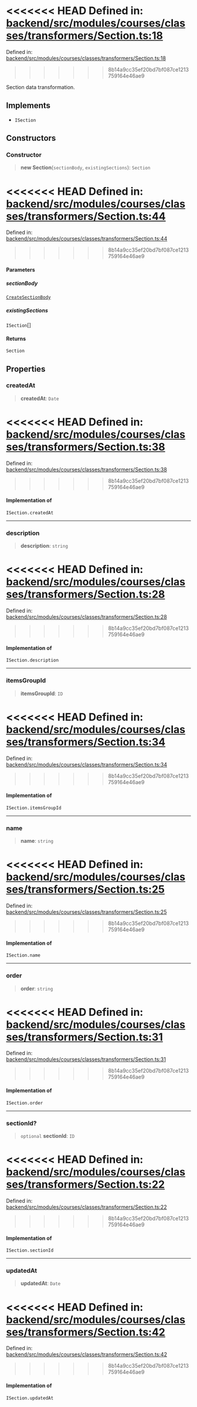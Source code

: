 <<<<<<< HEAD
Defined in: [backend/src/modules/courses/classes/transformers/Section.ts:18](https://github.com/saaranshgarg1/vibe/blob/92f3eed6f8b269ad4e4d39a2fa93008a887aa76f/backend/src/modules/courses/classes/transformers/Section.ts#L18)
=======
Defined in: [backend/src/modules/courses/classes/transformers/Section.ts:18](https://github.com/continuousactivelearning/vibe/blob/2acbe3b478970855555eb5e714d2dc1713e5937b/backend/src/modules/courses/classes/transformers/Section.ts#L18)
>>>>>>> 8b14a9cc35ef20bd7bf087ce1213759164e46ae9

Section data transformation.

## Implements

- `ISection`

## Constructors

### Constructor

> **new Section**(`sectionBody`, `existingSections`): `Section`

<<<<<<< HEAD
Defined in: [backend/src/modules/courses/classes/transformers/Section.ts:44](https://github.com/saaranshgarg1/vibe/blob/92f3eed6f8b269ad4e4d39a2fa93008a887aa76f/backend/src/modules/courses/classes/transformers/Section.ts#L44)
=======
Defined in: [backend/src/modules/courses/classes/transformers/Section.ts:44](https://github.com/continuousactivelearning/vibe/blob/2acbe3b478970855555eb5e714d2dc1713e5937b/backend/src/modules/courses/classes/transformers/Section.ts#L44)
>>>>>>> 8b14a9cc35ef20bd7bf087ce1213759164e46ae9

#### Parameters

##### sectionBody

[`CreateSectionBody`](../../Other/courses.CreateSectionBody.md)

##### existingSections

`ISection`[]

#### Returns

`Section`

## Properties

### createdAt

> **createdAt**: `Date`

<<<<<<< HEAD
Defined in: [backend/src/modules/courses/classes/transformers/Section.ts:38](https://github.com/saaranshgarg1/vibe/blob/92f3eed6f8b269ad4e4d39a2fa93008a887aa76f/backend/src/modules/courses/classes/transformers/Section.ts#L38)
=======
Defined in: [backend/src/modules/courses/classes/transformers/Section.ts:38](https://github.com/continuousactivelearning/vibe/blob/2acbe3b478970855555eb5e714d2dc1713e5937b/backend/src/modules/courses/classes/transformers/Section.ts#L38)
>>>>>>> 8b14a9cc35ef20bd7bf087ce1213759164e46ae9

#### Implementation of

`ISection.createdAt`

***

### description

> **description**: `string`

<<<<<<< HEAD
Defined in: [backend/src/modules/courses/classes/transformers/Section.ts:28](https://github.com/saaranshgarg1/vibe/blob/92f3eed6f8b269ad4e4d39a2fa93008a887aa76f/backend/src/modules/courses/classes/transformers/Section.ts#L28)
=======
Defined in: [backend/src/modules/courses/classes/transformers/Section.ts:28](https://github.com/continuousactivelearning/vibe/blob/2acbe3b478970855555eb5e714d2dc1713e5937b/backend/src/modules/courses/classes/transformers/Section.ts#L28)
>>>>>>> 8b14a9cc35ef20bd7bf087ce1213759164e46ae9

#### Implementation of

`ISection.description`

***

### itemsGroupId

> **itemsGroupId**: `ID`

<<<<<<< HEAD
Defined in: [backend/src/modules/courses/classes/transformers/Section.ts:34](https://github.com/saaranshgarg1/vibe/blob/92f3eed6f8b269ad4e4d39a2fa93008a887aa76f/backend/src/modules/courses/classes/transformers/Section.ts#L34)
=======
Defined in: [backend/src/modules/courses/classes/transformers/Section.ts:34](https://github.com/continuousactivelearning/vibe/blob/2acbe3b478970855555eb5e714d2dc1713e5937b/backend/src/modules/courses/classes/transformers/Section.ts#L34)
>>>>>>> 8b14a9cc35ef20bd7bf087ce1213759164e46ae9

#### Implementation of

`ISection.itemsGroupId`

***

### name

> **name**: `string`

<<<<<<< HEAD
Defined in: [backend/src/modules/courses/classes/transformers/Section.ts:25](https://github.com/saaranshgarg1/vibe/blob/92f3eed6f8b269ad4e4d39a2fa93008a887aa76f/backend/src/modules/courses/classes/transformers/Section.ts#L25)
=======
Defined in: [backend/src/modules/courses/classes/transformers/Section.ts:25](https://github.com/continuousactivelearning/vibe/blob/2acbe3b478970855555eb5e714d2dc1713e5937b/backend/src/modules/courses/classes/transformers/Section.ts#L25)
>>>>>>> 8b14a9cc35ef20bd7bf087ce1213759164e46ae9

#### Implementation of

`ISection.name`

***

### order

> **order**: `string`

<<<<<<< HEAD
Defined in: [backend/src/modules/courses/classes/transformers/Section.ts:31](https://github.com/saaranshgarg1/vibe/blob/92f3eed6f8b269ad4e4d39a2fa93008a887aa76f/backend/src/modules/courses/classes/transformers/Section.ts#L31)
=======
Defined in: [backend/src/modules/courses/classes/transformers/Section.ts:31](https://github.com/continuousactivelearning/vibe/blob/2acbe3b478970855555eb5e714d2dc1713e5937b/backend/src/modules/courses/classes/transformers/Section.ts#L31)
>>>>>>> 8b14a9cc35ef20bd7bf087ce1213759164e46ae9

#### Implementation of

`ISection.order`

***

### sectionId?

> `optional` **sectionId**: `ID`

<<<<<<< HEAD
Defined in: [backend/src/modules/courses/classes/transformers/Section.ts:22](https://github.com/saaranshgarg1/vibe/blob/92f3eed6f8b269ad4e4d39a2fa93008a887aa76f/backend/src/modules/courses/classes/transformers/Section.ts#L22)
=======
Defined in: [backend/src/modules/courses/classes/transformers/Section.ts:22](https://github.com/continuousactivelearning/vibe/blob/2acbe3b478970855555eb5e714d2dc1713e5937b/backend/src/modules/courses/classes/transformers/Section.ts#L22)
>>>>>>> 8b14a9cc35ef20bd7bf087ce1213759164e46ae9

#### Implementation of

`ISection.sectionId`

***

### updatedAt

> **updatedAt**: `Date`

<<<<<<< HEAD
Defined in: [backend/src/modules/courses/classes/transformers/Section.ts:42](https://github.com/saaranshgarg1/vibe/blob/92f3eed6f8b269ad4e4d39a2fa93008a887aa76f/backend/src/modules/courses/classes/transformers/Section.ts#L42)
=======
Defined in: [backend/src/modules/courses/classes/transformers/Section.ts:42](https://github.com/continuousactivelearning/vibe/blob/2acbe3b478970855555eb5e714d2dc1713e5937b/backend/src/modules/courses/classes/transformers/Section.ts#L42)
>>>>>>> 8b14a9cc35ef20bd7bf087ce1213759164e46ae9

#### Implementation of

`ISection.updatedAt`
